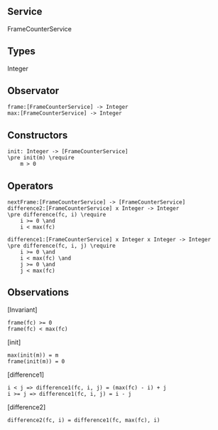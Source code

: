 ## Service
FrameCounterService

## Types
Integer

## Observator
    frame:[FrameCounterService] -> Integer
    max:[FrameCounterService] -> Integer

## Constructors
    init: Integer -> [FrameCounterService]
    \pre init(m) \require
        m > 0

## Operators

    nextFrame:[FrameCounterService] -> [FrameCounterService]
    difference2:[FrameCounterService] x Integer -> Integer
    \pre difference(fc, i) \require
        i >= 0 \and
        i < max(fc)

    difference1:[FrameCounterService] x Integer x Integer -> Integer
    \pre difference(fc, i, j) \require
        i >= 0 \and
        i < max(fc) \and
        j >= 0 \and
        j < max(fc)

## Observations

[Invariant]

    frame(fc) >= 0
    frame(fc) < max(fc)

[init]

    max(init(m)) = m
    frame(init(m)) = 0

[difference1]

    i < j => difference1(fc, i, j) = (max(fc) - i) + j
    i >= j => difference1(fc, i, j) = i - j

[difference2]

    difference2(fc, i) = difference1(fc, max(fc), i)
